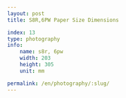 ```yaml
---
layout: post
title: S8R,6PW Paper Size Dimensions

index: 13
type: photography
info:
    name: s8r, 6pw
    width: 203
    height: 305
    unit: mm

permalink: /en/photography/:slug/
---
```



